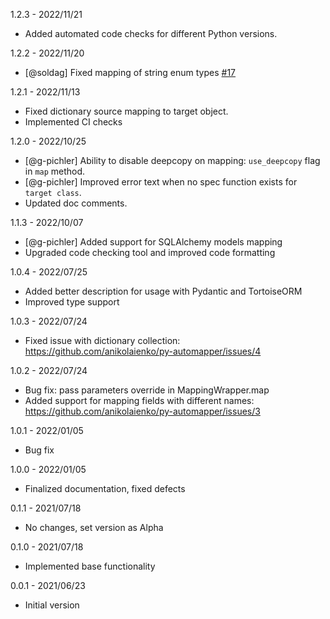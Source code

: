 1.2.3 - 2022/11/21
* Added automated code checks for different Python versions.

1.2.2 - 2022/11/20
* [@soldag] Fixed mapping of string enum types [#17](https://github.com/anikolaienko/py-automapper/pull/17)

1.2.1 - 2022/11/13
* Fixed dictionary source mapping to target object.
* Implemented CI checks

1.2.0 - 2022/10/25
* [@g-pichler] Ability to disable deepcopy on mapping: `use_deepcopy` flag in `map` method.
* [@g-pichler] Improved error text when no spec function exists for `target class`.
* Updated doc comments.

1.1.3 - 2022/10/07
* [@g-pichler] Added support for SQLAlchemy models mapping
* Upgraded code checking tool and improved code formatting

1.0.4 - 2022/07/25
* Added better description for usage with Pydantic and TortoiseORM
* Improved type support

1.0.3 - 2022/07/24
* Fixed issue with dictionary collection: https://github.com/anikolaienko/py-automapper/issues/4

1.0.2 - 2022/07/24
* Bug fix: pass parameters override in MappingWrapper.map
* Added support for mapping fields with different names: https://github.com/anikolaienko/py-automapper/issues/3

1.0.1 - 2022/01/05
* Bug fix

1.0.0 - 2022/01/05
* Finalized documentation, fixed defects

0.1.1 - 2021/07/18
* No changes, set version as Alpha

0.1.0 - 2021/07/18
* Implemented base functionality

0.0.1 - 2021/06/23
* Initial version